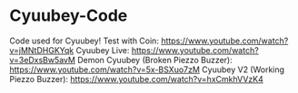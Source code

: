 # Cyuubey-Code
Code used for Cyuubey!
Test with Coin: https://www.youtube.com/watch?v=jMNtDHGKYqk
Cyuubey Live: https://www.youtube.com/watch?v=3eDxsBw5avM
Demon Cyuubey (Broken Piezzo Buzzer): https://www.youtube.com/watch?v=5x-BSXuo7zM
Cyuubey V2 (Working Piezzo Buzzer): https://www.youtube.com/watch?v=hxCmkhVVzK4

